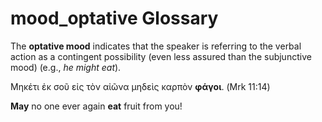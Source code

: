 # mood_optative Glossary

The **optative mood** indicates that the speaker is referring to the verbal action as a contingent possibility (even less assured than the subjunctive mood) (e.g., *he might eat*).

Μηκέτι ἐκ σοῦ εἰς τὸν αἰῶνα μηδεὶς καρπὸν **φάγοι**. (Mrk 11:14)

**May** no one ever again **eat** fruit from you!
